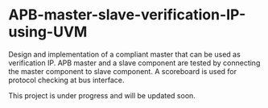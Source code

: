 # APB-master-slave-verification-IP-using-UVM
Design and implementation of a compliant master that can be used as verification IP. APB master and a slave component are tested by connecting the master component to slave component. A scoreboard is used for protocol checking at bus interface.

This project is under progress and will be updated soon.
